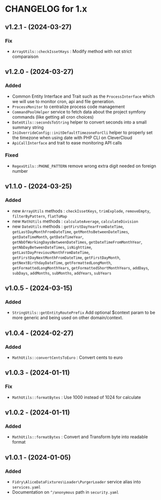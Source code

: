 CHANGELOG for 1.x
===================
## v1.2.1 - (2024-03-27)
### Fix

- `ArrayUtils::checkIssetKeys` : Modify method with not strict comparaison

## v1.2.0 - (2024-03-27)
### Added
- Common Entity Interface and Trait such as the `ProcessInterface` which we will use to monitor cron, api and file generation.
- `ProcessMonitor` to centralize process code management
- `CommandPoolHelper` service to fetch data about the project symfony commands (like getting all cron choices)
- `DateUtils::secondsToString` helper to convert seconds into a small summary string
- `IniOverrideConfig::initDefaultTimezoneForCli` helper to properly set the timezone when using date with PHP CLI on CleverCloud
- `ApiCallInterface` and trait to ease monitoring API calls 

### Fixed
- `RegexUtils::PHONE_PATTERN` remove wrong extra digit needed on foreign number 

## v1.1.0 - (2024-03-25)
### Added
- new `ArrayUtils` methods : `checkIssetKeys`, `trimExplode`, `removeEmpty`, `filterByPattern`, `flatToMap`
- new `MathUtils` methods : `calculateAverage`, `calculateDivision`
- new `DateUtils` methods : `getFirstDayYearFromDateTime`, `getLastDayMonthFromDateTime`, `getMonthsBetweenDateTimes`, `getDateTimeMonth`, `getDateTimeYear`, `getNbOfWorkingDaysBetweenDateTimes`, `getDateTimeFromMonthYear`, `getNbDayBetweenDateTimes`, `isNighttime`, `getLastDayPreviousMonthFromDateTime`, `getFirstDayNextMonthFromDateTime`, `getFirstDayMonth`, `getNextBirthdayDateTime`, `getFormattedLongMonth`, `getFormattedLongMonthYears`, `getFormattedShortMonthYears`, `addDays`, `subDays`, `addMonths`, `subMonths`, `addYears`, `subYears`

## v1.0.5 - (2024-03-15)
### Added
- `StringUtils::getEntityRoutePrefix` Add optional $context param to be more generic and being used on other domain/context.

## v1.0.4 - (2024-02-27)

### Added

- `MathUtils::convertCentsToEuro` : Convert cents to euro

## v1.0.3 - (2024-01-11)

### Fix

- `MathUtils::formatBytes` : Use 1000 instead of 1024 for calculate

## v1.0.2 - (2024-01-11)

### Added

- `MathUtils::formatBytes` : Convert and Transform byte into readable format

## v1.0.1 - (2024-01-05)

### Added

- `Fidry\AliceDataFixtures\Loader\PurgerLoader` service alias into `services.yaml`
- Documentation on `^/anonymous` path in `security.yaml`
